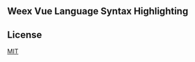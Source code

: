 ## Weex Vue Language Syntax Highlighting

## License
[MIT](https://raw.githubusercontent.com/alibaba/Thera/master/README.md)
